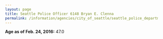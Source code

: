 ```yaml
---
layout: page
title: Seattle Police Officer 6148 Bryan E. Clenna
permalink: /information/agencies/city_of_seattle/seattle_police_department/copbook/6148/
---
```


**Age as of Feb. 24, 2016:** 47.0
